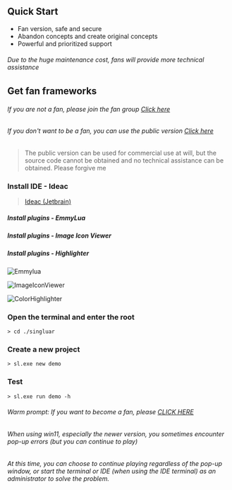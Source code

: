 ## Quick Start

* Fan version, safe and secure
* Abandon concepts and create original concepts
* Powerful and prioritized support

###### Due to the huge maintenance cost, fans will provide more technical assistance

## Get fan frameworks

###### If you are not a fan, please join the fan group <a target="_blank" href="https://afdian.net/a/hunzsig">Click here</a>

###### If you don't want to be a fan, you can use the public version <a target="_blank" href="https://singluar.hunzsig.org">Click here</a>

> The public version can be used for commercial use at will, but the source code cannot be obtained and no technical
> assistance can be obtained. Please forgive me

### Install IDE - Ideac

> <a target="_blank" href="https://www.jetbrains.com/idea/download/#section=windows">Ideac (Jetbrain)</a>

##### Install plugins - EmmyLua

##### Install plugins - Image Icon Viewer

##### Install plugins - Highlighter

![Emmylua](https://gitlab.com/h-document/singluar-fans/-/raw/main/assets/emmylua.png)

![ImageIconViewer](https://gitlab.com/h-document/singluar-fans/-/raw/main/assets/imageIconViewer.png)

![ColorHighlighter](https://gitlab.com/h-document/singluar-fans/-/raw/main/assets/colorHighlighter.png)

### Open the terminal and enter the root

```
> cd ./singluar
```

### Create a new project

```
> sl.exe new demo
```

### Test

```
> sl.exe run demo -h
```

###### Warm prompt: If you want to become a fan, please <a target="_blank" href="https://afdian.net/a/hunzsig">CLICK HERE</a>

###### When using win11, especially the newer version, you sometimes encounter pop-up errors (but you can continue to play)

###### At this time, you can choose to continue playing regardless of the pop-up window, or start the terminal or IDE (when using the IDE terminal) as an administrator to solve the problem.
